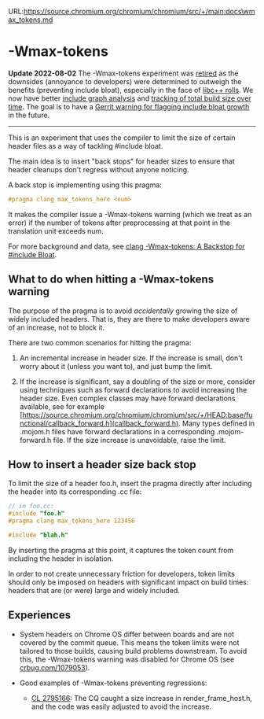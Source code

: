 URL:https://source.chromium.org/chromium/chromium/src/+/main:docs\wmax_tokens.md
# -Wmax-tokens

**Update 2022-08-02** The -Wmax-tokens experiment was [retired](https://chromium-review.googlesource.com/c/chromium/src/+/3804719)
as the downsides (annoyance to developers) were determined to outweigh the
benefits (preventing include bloat), especially in the face of
[libc++ rolls](https://crbug.com/1348349).  We now have better
[include graph analysis](https://commondatastorage.googleapis.com/chromium-browser-clang/chrome_includes-index.html)
and [tracking of total build size over time](https://commondatastorage.googleapis.com/chromium-browser-clang/chrome_includes-index.html).
The goal is to have a [Gerrit warning for flagging include bloat
growth](https://crbug.com/1229609) in the future.

---

This is an experiment that uses the compiler to limit the size of certain header
files as a way of tackling #include bloat.

The main idea is to insert "back stops" for header sizes to ensure that header
cleanups don't regress without anyone noticing.

A back stop is implementing using this pragma:

```c++
#pragma clang max_tokens_here <num>
```

It makes the compiler issue a -Wmax-tokens warning (which we treat as an error)
if the number of tokens after preprocessing at that point in the translation
unit exceeds num.

For more background and data, see
[clang -Wmax-tokens: A Backstop for #include Bloat](https://docs.google.com/document/d/1xMkTZMKx9llnMPgso0jrx3ankI4cv60xeZ0y4ksf4wc/preview).


## What to do when hitting a -Wmax-tokens warning

The purpose of the pragma is to avoid _accidentally_ growing the size of widely
included headers. That is, they are there to make developers aware of an
increase, not to block it.

There are two common scenarios for hitting the pragma:

1. An incremental increase in header size. If the increase is small, don't worry
   about it (unless you want to), and just bump the limit.

1. If the increase is significant, say a doubling of the size or more, consider
   using techniques such as forward declarations to avoid increasing the header
   size. Even complex classes may have forward declarations available, see for
   example
   [https://source.chromium.org/chromium/chromium/src/+/HEAD:base/functional/callback_forward.h](callback_forward.h).
   Many types defined in .mojom.h files have forward declarations in a
   corresponding .mojom-forward.h file. If the size increase is unavoidable,
   raise the limit.

## How to insert a header size back stop

To limit the size of a header foo.h, insert the pragma directly after including
the header into its corresponding .cc file:

```c++
// in foo.cc:
#include "foo.h"
#pragma clang max_tokens_here 123456

#include "blah.h"
```

By inserting the pragma at this point, it captures the token count from
including the header in isolation.

In order to not create unnecessary friction for developers, token limits should
only be imposed on headers with significant impact on build times: headers that
are (or were) large and widely included.



## Experiences

- System headers on Chrome OS differ between boards and are not covered by the
  commit queue. This means the token limits were not tailored to those builds,
  causing build problems downstream. To avoid this, the -Wmax-tokens warning
  was disabled for Chrome OS (see
  [crbug.com/1079053](https://crbug.com/1079053)).

- Good examples of -Wmax-tokens preventing regressions:

  - [CL 2795166](
    https://chromium-review.googlesource.com/c/chromium/src/+/2795166): The CQ
    caught a size increase in render_frame_host.h, and the code was easily
    adjusted to avoid the increase.
